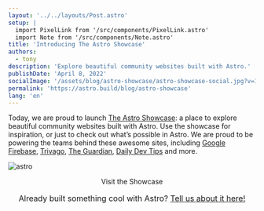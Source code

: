 ```yaml
---
layout: '../../layouts/Post.astro'
setup: |
  import PixelLink from '/src/components/PixelLink.astro'
  import Note from '/src/components/Note.astro'
title: 'Introducing The Astro Showcase'
authors: 
  - tony
description: 'Explore beautiful community websites built with Astro.'
publishDate: 'April 8, 2022'
socialImage: '/assets/blog/astro-showcase/astro-showcase-social.jpg?v=1'
permalink: 'https://astro.build/blog/astro-showcase'
lang: 'en'
---
```


Today, we are proud to launch [The Astro Showcase](https://astro.build/showcase): a place to explore beautiful community websites built with Astro. Use the showcase for inspiration, or just to check out what’s possible in Astro. We are proud to be powering the teams behind these awesome sites, including [Google Firebase](https://firebase.blog/), [Trivago](https://tech.trivago.com/), [The Guardian](https://developers.theguardian.com/), [Daily Dev Tips](https://daily-dev-tips.com/) and more.

![astro](/assets/blog/astro-showcase/astro-showcase-screenshot.jpg)

<div style="
    display: flex;
    justify-content: center;
    flex-direction: column;
    align-items: center;">
  <PixelLink href="https://astro.build/showcase">Visit the Showcase</PixelLink>
  <span style="font-size: 1rem;margin: 1rem;">
    Already built something cool with Astro?
    <a href="https://astro.build/issues/site">Tell us about it here!</a>
  </span>
</div>

